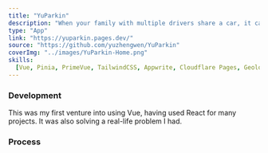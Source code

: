```yaml
---
title: "YuParkin"
description: "When your family with multiple drivers share a car, it can be annoying to figure out where it was last parked (and by who). Do you use WhatsApp/Telegram to update the location? Try YuParkin!"
type: "App"
link: "https://yuparkin.pages.dev/"
source: "https://github.com/yuzhengwen/YuParkin"
coverImg: "../images/YuParkin-Home.png"
skills:
  [Vue, Pinia, PrimeVue, TailwindCSS, Appwrite, Cloudflare Pages, Geolocation]
---
```


### Development

This was my first venture into using Vue, having used React for many projects. It was also solving a real-life problem I had.

### Process
